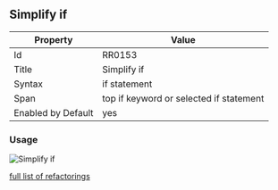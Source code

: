 ## Simplify if

Property | Value
--- | ---
Id|RR0153
Title|Simplify if
Syntax|if statement
Span|top if keyword or selected if statement
Enabled by Default|yes

### Usage

![Simplify if](../../images/refactorings/SimplifyIf.png)

[full list of refactorings](Refactorings.md)